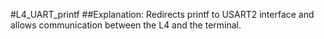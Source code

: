 #L4_UART_printf
##Explanation:
Redirects printf to USART2 interface and allows communication between the L4 and the terminal.